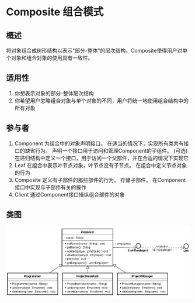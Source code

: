 
# Composite 组合模式

## 概述
将对象组合成树形结构以表示"部分-整体"的层次结构。Composite使得用户对单个对象和组合对象的使用具有一致性。

## 适用性
1. 你想表示对象的部分-整体层次结构
2. 你希望用户忽略组合对象与单个对象的不同，用户将统一地使用组合结构中的所有对象

## 参与者
1. Component 为组合中的对象声明接口。 在适当的情况下，实现所有类共有接口的缺省行为。 声明一个接口用于访问和管理Component的子组件。 (可选)在递归结构中定义一个接口，用于访问一个父部件，并在合适的情况下实现它
2. Leaf 在组合中表示叶节点对象，叶节点没有子节点。 在组合中定义节点对象的行为
3. Composite 定义有子部件的那些部件的行为。 存储子部件。 在Component接口中实现与子部件有关的操作
4. Client 通过Component接口操纵组合部件的对象

## 类图
![](./images/Composite.png)  


